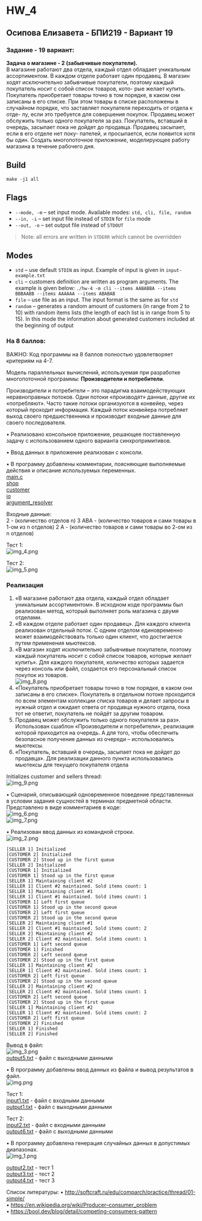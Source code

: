 # HW_4
## Осипова Елизавета - БПИ219 - Вариант 19

### Задание - 19 вариант:
<b>Задача о магазине - 2 (забывчивые покупатели).</b> <br>
В магазине работают два отдела, каждый отдел обладает уникальным ассортиментом. В каждом отделе работает один продавец. В магазин ходят исключительно забывчивые покупатели, поэтому каждый покупатель носит с собой список товаров, кото- рые желает купить. Покупатель приобретает товары точно в том порядке, в каком они записаны в его списке. При этом товары в списке расположены в случайном порядке, что заставляет покупателя переходить от отдела к отде- лу, если это требуется для совершения покупок. Продавец может обслужить только одного покупателя за раз. Покупатель, вставший в очередь, засыпает пока не дойдет до продавца. Продавец засыпает, если в его отделе нет поку- пателей, и просыпается, если появится хотя бы один. Создать многопоточное приложение, моделирующее работу магазина в течение рабочего дня.

## Build

`make -j1 all`

## Flags

- `--mode, -m` – set input mode. Available modes: `std, cli, file, random`
- `--in, -i` – set input file instead of `STDIN` for `file` mode
- `--out, -o` – set output file instead of `STDOUT`

> Note: all errors are written in `STDERR` which cannot be overridden

## Modes

- `std` – use default `STDIN` as input. Example of input is given in `input-example.txt`
- `cli` – customers definition are written as program arguments. The example is given below: `./hw-4 -m cli --items AABABBA --items BBBAABB --items AAAAAA --items ABABAB`
- `file` – use file as an input. The input format is the same as for `std`
- `random` – generates a random amount of customers (in range from 2 to 10) with random items lists (the length of each list is in range from 5 to 15). In this mode the information about generated customers included at the beginning of output



### На 8 баллов:

ВАЖНО: Код программы на 8 баллов полностью удовлетворяет критериям на 4-7.

Модель параллельных вычислений, используемая при разработке многопоточной программы: <b>Производители и потребители</b>. 

Производители и потребители – это парадигма взаимодействующих неравноправных потоков. Одни потоки «производят» данные, другие их «потребляют». Часто такие потоки организуются в конвейер, через который проходит информация. Каждый поток конвейера потребляет выход своего предшественника и производит входные данные для своего последователя.


• Реализовано консольное приложение, решающее поставленную задачу с использованием одного варианта синхропримитивов.<br>

• Ввод данных в приложение реализован с консоли. <br>

• В программу добавлены комментарии, поясняющие выполняемые действия и описание используемых переменных.<br>
[main.c](main.c) <br>
[shop](shop) <br>
[customer](customer) <br>
[io](io) <br>
[argument_resolver](argument_resolver) <br>


Входные данные:<br>
2        - (количество отделов n) 
3 ABA    - (количество товаров и сами товары в 1-ом из n отделов)
2 A      - (количество товаров и сами товары во 2-ом из n отделов)

Тест 1:<br>
![img_4.png](img_4.png)

Тест 2:<br>
![img_5.png](img_5.png)

### Реализация
1. «В магазине работают два отдела, каждый отдел обладает уникальным ассортиментом». 
В исходном коде программы был реализован метод, который выполняет роль магазина с двумя отделами. 
2. «В каждом отделе работает один продавец». 
Для каждого клиента реализован отдельный поток. С одним отделом единовременно может взаимодействовать только один клиент, что достигается путем применения мьютексов.
3. «В магазин ходят исключительно забывчивые покупатели, поэтому каждый покупатель носит с собой список товаров, которые желает купить». 
Для каждого покупателя, количество которых задается через консоль или файл, создается его персональный список покупок из товаров.<br>
![img_8.png](img_8.png)
4. «Покупатель приобретает товары точно в том порядке, в каком они записаны в его списке».
   Покупатель в отдельном потоке проходится по всем элементам коллекции списка товаров и делает запросы в нужный отдел и ожидает ответа от продавца нужного отдела, пока тот не ответит, покупатель не пойдёт за другим товаром.
5. Продавец может обслужить только одного покупателя за раз». 
Использован сшаблон «Производители и потребители», реализация которой приходится на очередь. А для того, чтобы обеспечить безопасное получение данных из очереди – использовались мьютексы.
6. «Покупатель, вставший в очередь, засыпает пока не дойдет до продавца». Для реализации данного пункта использовались мьютексы для текущего покупателя отдела

Initializes customer and sellers thread:<br>
![img_9.png](img_9.png)


• Сценарий, описывающий одновременное поведение представленных в условии задания сущностей в терминах предметной области.
Представлено в виде комментариев в коде:<br>
![img_6.png](img_6.png)<br>
![img_7.png](img_7.png)<br>


• Реализован ввод данных из командной строки.<br>
![img_2.png](img_2.png)
```
[SELLER 1] Initialized
[CUSTOMER 2] Initialized
[CUSTOMER 2] Stood up in the first queue
[SELLER 2] Initialized
[CUSTOMER 1] Initialized
[CUSTOMER 1] Stood up in the first queue
[SELLER 1] Maintaining client #2
[SELLER 1] Client #2 maintained. Sold items count: 1
[SELLER 1] Maintaining client #1
[SELLER 1] Client #1 maintained. Sold items count: 1
[CUSTOMER 1] Left first queue
[CUSTOMER 1] Stood up in the second queue
[CUSTOMER 2] Left first queue
[CUSTOMER 2] Stood up in the second queue
[SELLER 2] Maintaining client #1
[SELLER 2] Client #1 maintained. Sold items count: 2
[SELLER 2] Maintaining client #2
[SELLER 2] Client #2 maintained. Sold items count: 1
[CUSTOMER 1] Left second queue
[CUSTOMER 1] Finished
[CUSTOMER 2] Left second queue
[CUSTOMER 2] Stood up in the first queue
[SELLER 1] Maintaining client #2
[SELLER 1] Client #2 maintained. Sold items count: 1
[CUSTOMER 2] Left first queue
[CUSTOMER 2] Stood up in the second queue
[SELLER 2] Maintaining client #2
[SELLER 2] Client #2 maintained. Sold items count: 1
[CUSTOMER 2] Left second queue
[CUSTOMER 2] Stood up in the first queue
[SELLER 1] Maintaining client #2
[SELLER 1] Client #2 maintained. Sold items count: 2
[CUSTOMER 2] Left first queue
[CUSTOMER 2] Finished
[SELLER 1] Finished
[SELLER 2] Finished
```

Вывод в файл:<br>
![img_3.png](img_3.png)<br>
[output5.txt](output5.txt) - файл с выходными данными

• В программу добавлены ввод данных из файла и вывод результатов в файл.<br>
![img.png](img.png)

Тест 1: <br>
[input1.txt](input1.txt) - файл с входными данными<br>
[output1.txt](output1.txt) - файл с выходными данными 

Тест 2: <br>
[input2.txt](input2.txt) - файл с входными данными<br>
[output6.txt](output6.txt) - файл с выходными данными

• В программу добавлена генерация случайных данных в допустимых диапазонах.<br>
![img_1.png](img_1.png)

[output2.txt](output2.txt) - тест 1 <br>
[output3.txt](output3.txt) - тест 2 <br>
[output4.txt](output4.txt) - тест 3 <br>

Список литературы:
• http://softcraft.ru/edu/comparch/practice/thread/01-simple/  <br>
• https://en.wikipedia.org/wiki/Producer–consumer_problem  <br>
• https://bool.dev/blog/detail/competing-consumers-pattern















